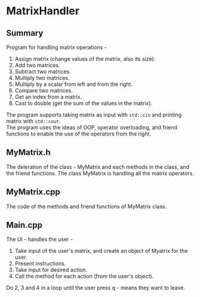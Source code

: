 # MatrixHandler
## Summary
Program for handling matrix operations - 
1. Assign matrix (change values of the matrix, also its size).
2. Add two matrices.
3. Subtract two matrices.
4. Multiply two matrices.
5. Multiply by a scalar from left and from the right.
6. Compare two matrices.
7. Get an index from a matrix.
8. Cast to double (get the sum of the values in the matrix).  

The program supports taking matrix as input with ```std::cin``` and printing matrix with ```std::cout```.  
The program uses the ideas of OOP, operator overloading, and friend functions to enable the use of the operators from the right.

## MyMatrix.h
The deleration of the class - MyMatrix and each methods in the class, and the friend functions.
The class MyMatrix is handling all the matrix operators.

## MyMatrix.cpp
The code of the methods and friend functions of MyMatrix class.

## Main.cpp
The UI - handles the user - 
1. Take input of the user's matrix, and create an object of Myatrix for the user.
2. Present instructions.
3. Take input for desired action.
4. Call the method for each action (from the user's object).

Do 2, 3 and 4 in a loop until the user press q - means they want to leave.


